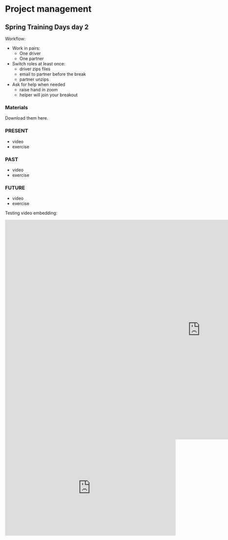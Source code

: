 # Project management

## Spring Training Days day 2


Workflow:
- Work in pairs:
  - One driver
  - One partner
- Switch roles at least once:
  - driver zips files
  - email to partner before the break
  - partner unzips
- Ask for help when needed
  - raise hand in zoom
  - helper will join your breakout



### Materials
Download them here.

### PRESENT
- video
- exercise

### PAST
- video
- exercise

### FUTURE
- video
- exercise

Testing video embedding:
<iframe width="1280" height="720" src="https://www.youtube.com/watch?v=vgYS-F8opgE" frameborder="0" allow="accelerometer; autoplay; encrypted-media; gyroscope; picture-in-picture" allowfullscreen></iframe>

<iframe width="560" height="315" src="https://www.youtube.com/embed/vgYS-F8opgE" title="YouTube video player" frameborder="0" allow="accelerometer; autoplay; clipboard-write; encrypted-media; gyroscope; picture-in-picture" allowfullscreen></iframe>
